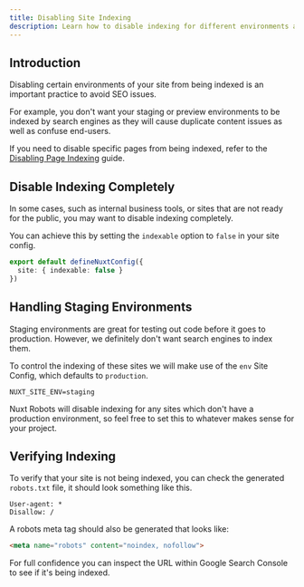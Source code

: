 ```yaml
---
title: Disabling Site Indexing
description: Learn how to disable indexing for different environments and conditions to avoid crawling issues.
---
```


## Introduction

Disabling certain environments of your site from being indexed is an important practice to avoid
SEO issues.

For example, you don't want your staging or preview environments to be indexed by search engines as they will cause duplicate
content issues as well as confuse end-users.

If you need to disable specific pages from being indexed, refer to the [Disabling Page Indexing](/docs/robots/guides/disable-page-indexing) guide.

## Disable Indexing Completely

In some cases, such as internal business tools, or sites that are not ready for the public, you may want to disable indexing completely.

You can achieve this by setting the `indexable` option to `false` in your site config.

```ts
export default defineNuxtConfig({
  site: { indexable: false }
})
```

## Handling Staging Environments

Staging environments are great for testing out code before it goes to production. However, we definitely don't want
search engines to index them.

To control the indexing of these sites we will make use of the `env` Site Config, which defaults to `production`.

```dotenv [.env]
NUXT_SITE_ENV=staging
```

Nuxt Robots will disable indexing for any sites which don't have a production environment, so feel free to set this
to whatever makes sense for your project.

## Verifying Indexing

To verify that your site is not being indexed, you can check the generated `robots.txt` file, it should look something like this.

```robots
User-agent: *
Disallow: /
```

A robots meta tag should also be generated that looks like:

```html
<meta name="robots" content="noindex, nofollow">
```

For full confidence you can inspect the URL within Google Search Console to see if it's being indexed.
